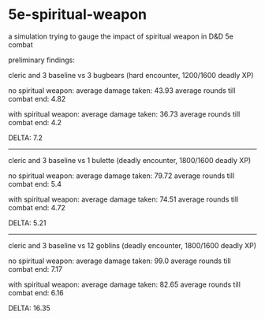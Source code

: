 # 5e-spiritual-weapon
a simulation trying to gauge the impact of spiritual weapon in D&amp;D 5e combat

preliminary findings:

cleric and 3 baseline vs 3 bugbears (hard encounter, 1200/1600 deadly XP)

no spiritual weapon: 
average damage taken: 43.93
average rounds till combat end: 4.82


with spiritual weapon:
average damage taken: 36.73
average rounds till combat end: 4.2

DELTA: 7.2
________________________

cleric and 3 baseline vs 1 bulette (deadly encounter, 1800/1600 deadly XP)

no spiritual weapon:
average damage taken: 79.72
average rounds till combat end: 5.4

with spiritual weapon:
average damage taken: 74.51
average rounds till combat end: 4.72

DELTA: 5.21
_____________________
cleric and 3 baseline vs 12 goblins (deadly encounter, 1800/1600 deadly XP)

no spiritual weapon:
average damage taken: 99.0
average rounds till combat end: 7.17

with spiritual weapon:
average damage taken: 82.65
average rounds till combat end: 6.16

DELTA: 16.35

